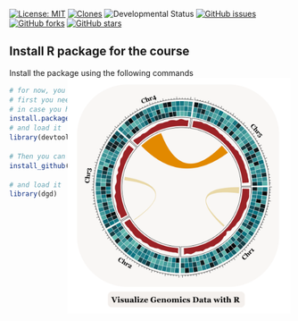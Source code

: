 [![License: MIT](https://img.shields.io/badge/License-MIT-green.svg)](https://opensource.org/licenses/MIT)
[![Clones](https://img.shields.io/badge/Clones-View%20on%20GitHub-blue)](https://github.com/loukesio/dataviz-genomicsdata/graphs/traffic)
![Developmental Status](https://img.shields.io/badge/Status-Development-orange)
[![GitHub issues](https://img.shields.io/github/issues/loukesio/dataviz-genomicsdata)](https://github.com/loukesio/dataviz-genomicsdata/issues)
[![GitHub forks](https://img.shields.io/github/forks/loukesio/dataviz-genomicsdata?style=social)](https://github.com/loukesio/dataviz-genomicsdata/network/members)
[![GitHub stars](https://img.shields.io/github/stars/loukesio/dataviz-genomicsdata?style=social)](https://github.com/loukesio/dataviz-genomicsdata/stargazers)



## Install R package for the course

Install the package using the following commands  <img align="right" src="logo/github_physalia_dataviz_genomics.png" width=400>
```r
# for now, you can install the developmental version of ltc
# first you need to install the devtools package 
# in case you have not already installed
install.packages("devtools") 
# and load it
library(devtools)

# Then you can install the dev version of the ltc
install_github("loukesio/dataviz-genomicsdata")

# and load it
library(dgd)
```
